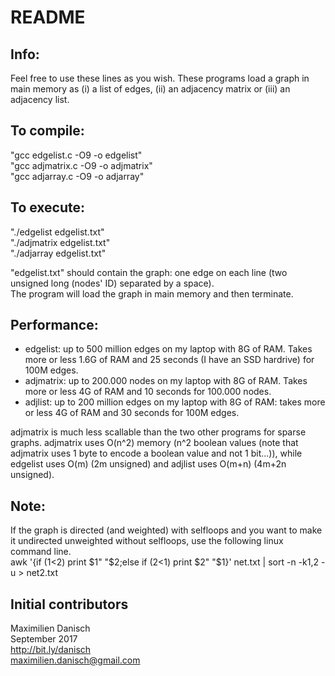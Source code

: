 # README

## Info:

Feel free to use these lines as you wish. These programs load a graph in main memory as (i) a list of edges, (ii) an adjacency matrix or (iii) an adjacency list.

## To compile:

"gcc edgelist.c -O9 -o edgelist"  
"gcc adjmatrix.c -O9 -o adjmatrix"  
"gcc adjarray.c -O9 -o adjarray"


## To execute:

"./edgelist edgelist.txt"  
"./adjmatrix edgelist.txt"  
"./adjarray edgelist.txt"

"edgelist.txt" should contain the graph: one edge on each line (two unsigned long (nodes' ID) separated by a space).  
The program will load the graph in main memory and then terminate.

## Performance:

- edgelist: up to 500 million edges on my laptop with 8G of RAM. Takes more or less 1.6G of RAM and 25 seconds (I have an SSD hardrive) for 100M edges.
- adjmatrix: up to 200.000 nodes on my laptop with 8G of RAM. Takes more or less 4G of RAM and 10 seconds for 100.000 nodes.
- adjlist: up to 200 million edges on my laptop with 8G of RAM: takes more or less 4G of RAM and 30 seconds for 100M edges.

adjmatrix is much less scallable than the two other programs for sparse graphs. adjmatrix uses O(n^2) memory (n^2 boolean values (note that adjmatrix uses 1 byte to encode a boolean value and not 1 bit...)), while edgelist uses O(m) (2m unsigned) and adjlist uses O(m+n) (4m+2n unsigned).

## Note:

If the graph is directed (and weighted) with selfloops and you want to make it undirected unweighted without selfloops, use the following linux command line.  
awk '{if ($1<$2) print $1" "$2;else if ($2<$1) print $2" "$1}' net.txt | sort -n -k1,2 -u > net2.txt

## Initial contributors

Maximilien Danisch  
September 2017  
http://bit.ly/danisch  
maximilien.danisch@gmail.com

